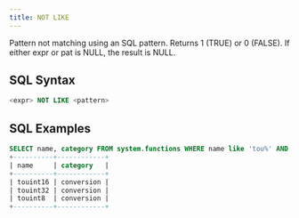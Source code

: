 ```yaml
---
title: NOT LIKE
---
```


Pattern not matching using an SQL pattern. Returns 1 (TRUE) or 0 (FALSE). If either expr or pat is NULL, the result is NULL.

## SQL Syntax

```sql
<expr> NOT LIKE <pattern>
```

## SQL Examples

```sql
SELECT name, category FROM system.functions WHERE name like 'tou%' AND name not like '%64' ORDER BY name;
+----------+------------+
| name     | category   |
+----------+------------+
| touint16 | conversion |
| touint32 | conversion |
| touint8  | conversion |
+----------+------------+
```